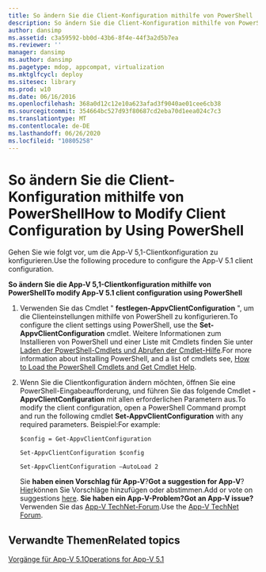 ```yaml
---
title: So ändern Sie die Client-Konfiguration mithilfe von PowerShell
description: So ändern Sie die Client-Konfiguration mithilfe von PowerShell
author: dansimp
ms.assetid: c3a59592-bb0d-43b6-8f4e-44f3a2d5b7ea
ms.reviewer: ''
manager: dansimp
ms.author: dansimp
ms.pagetype: mdop, appcompat, virtualization
ms.mktglfcycl: deploy
ms.sitesec: library
ms.prod: w10
ms.date: 06/16/2016
ms.openlocfilehash: 368a0d12c12e10a623afad3f9040ae01cee6cb38
ms.sourcegitcommit: 354664bc527d93f80687cd2eba70d1eea024c7c3
ms.translationtype: MT
ms.contentlocale: de-DE
ms.lasthandoff: 06/26/2020
ms.locfileid: "10805258"
---
```

# <span data-ttu-id="8d381-103">So ändern Sie die Client-Konfiguration mithilfe von PowerShell</span><span class="sxs-lookup"><span data-stu-id="8d381-103">How to Modify Client Configuration by Using PowerShell</span></span>


<span data-ttu-id="8d381-104">Gehen Sie wie folgt vor, um die App-V 5,1-Clientkonfiguration zu konfigurieren.</span><span class="sxs-lookup"><span data-stu-id="8d381-104">Use the following procedure to configure the App-V 5.1 client configuration.</span></span>

**<span data-ttu-id="8d381-105">So ändern Sie die App-V 5,1-Clientkonfiguration mithilfe von PowerShell</span><span class="sxs-lookup"><span data-stu-id="8d381-105">To modify App-V 5.1 client configuration using PowerShell</span></span>**

1.  <span data-ttu-id="8d381-106">Verwenden Sie das Cmdlet " **festlegen-AppvClientConfiguration** ", um die Clienteinstellungen mithilfe von PowerShell zu konfigurieren.</span><span class="sxs-lookup"><span data-stu-id="8d381-106">To configure the client settings using PowerShell, use the **Set-AppvClientConfiguration** cmdlet.</span></span> <span data-ttu-id="8d381-107">Weitere Informationen zum Installieren von PowerShell und einer Liste mit Cmdlets finden Sie unter [Laden der PowerShell-Cmdlets und Abrufen der Cmdlet-Hilfe](how-to-load-the-powershell-cmdlets-and-get-cmdlet-help-51.md).</span><span class="sxs-lookup"><span data-stu-id="8d381-107">For more information about installing PowerShell, and a list of cmdlets see, [How to Load the PowerShell Cmdlets and Get Cmdlet Help](how-to-load-the-powershell-cmdlets-and-get-cmdlet-help-51.md).</span></span>

2.  <span data-ttu-id="8d381-108">Wenn Sie die Clientkonfiguration ändern möchten, öffnen Sie eine PowerShell-Eingabeaufforderung, und führen Sie das folgende Cmdlet **-AppvClientConfiguration** mit allen erforderlichen Parametern aus.</span><span class="sxs-lookup"><span data-stu-id="8d381-108">To modify the client configuration, open a PowerShell Command prompt and run the following cmdlet **Set-AppvClientConfiguration** with any required parameters.</span></span> <span data-ttu-id="8d381-109">Beispiel:</span><span class="sxs-lookup"><span data-stu-id="8d381-109">For example:</span></span>

    `$config = Get-AppvClientConfiguration`

    `Set-AppvClientConfiguration $config`

    `Set-AppvClientConfiguration –AutoLoad 2`

    <span data-ttu-id="8d381-110">Sie **haben einen Vorschlag für App-V**?</span><span class="sxs-lookup"><span data-stu-id="8d381-110">**Got a suggestion for App-V**?</span></span> <span data-ttu-id="8d381-111">[Hier](http://appv.uservoice.com/forums/280448-microsoft-application-virtualization)können Sie Vorschläge hinzufügen oder abstimmen.</span><span class="sxs-lookup"><span data-stu-id="8d381-111">Add or vote on suggestions [here](http://appv.uservoice.com/forums/280448-microsoft-application-virtualization).</span></span> **<span data-ttu-id="8d381-112">Sie haben ein App-V-Problem?</span><span class="sxs-lookup"><span data-stu-id="8d381-112">Got an App-V issue?</span></span>** <span data-ttu-id="8d381-113">Verwenden Sie das [App-V TechNet-Forum](https://social.technet.microsoft.com/Forums/home?forum=mdopappv).</span><span class="sxs-lookup"><span data-stu-id="8d381-113">Use the [App-V TechNet Forum](https://social.technet.microsoft.com/Forums/home?forum=mdopappv).</span></span>

## <span data-ttu-id="8d381-114">Verwandte Themen</span><span class="sxs-lookup"><span data-stu-id="8d381-114">Related topics</span></span>


[<span data-ttu-id="8d381-115">Vorgänge für App-V 5.1</span><span class="sxs-lookup"><span data-stu-id="8d381-115">Operations for App-V 5.1</span></span>](operations-for-app-v-51.md)

 

 





